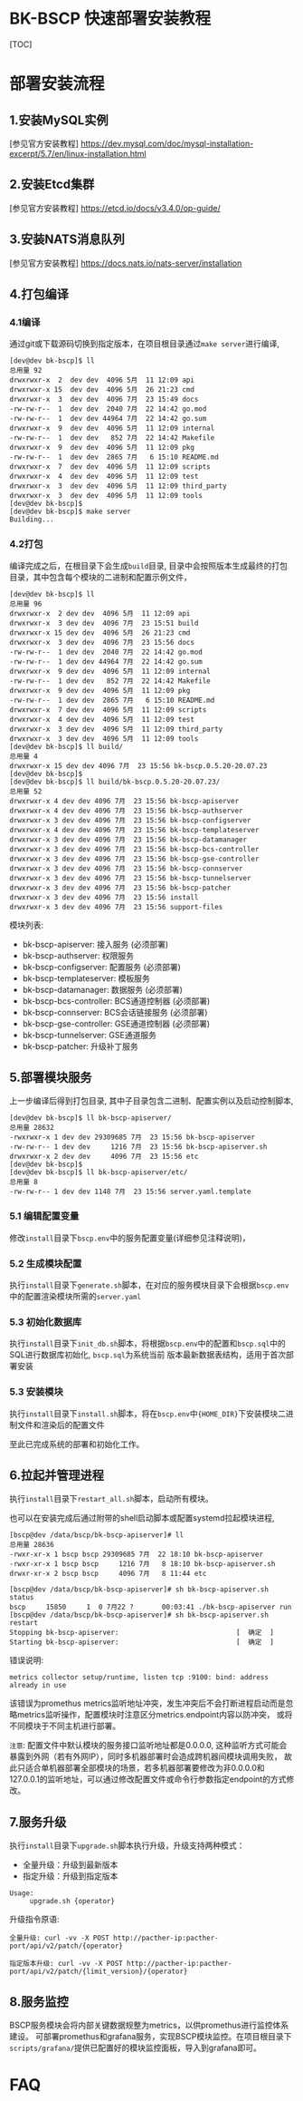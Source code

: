 BK-BSCP 快速部署安装教程
=======================

[TOC]

# 部署安装流程
## 1.安装MySQL实例

[参见官方安装教程] <https://dev.mysql.com/doc/mysql-installation-excerpt/5.7/en/linux-installation.html>

## 2.安装Etcd集群

[参见官方安装教程] <https://etcd.io/docs/v3.4.0/op-guide/>

## 3.安装NATS消息队列

[参见官方安装教程] <https://docs.nats.io/nats-server/installation>

## 4.打包编译

### 4.1编译

通过git或下载源码切换到指定版本，在项目根目录通过`make server`进行编译,

```shell
[dev@dev bk-bscp]$ ll
总用量 92
drwxrwxr-x  2  dev dev  4096 5月  11 12:09 api
drwxrwxr-x 15  dev dev  4096 5月  26 21:23 cmd
drwxrwxr-x  3  dev dev  4096 7月  23 15:49 docs
-rw-rw-r--  1  dev dev  2040 7月  22 14:42 go.mod
-rw-rw-r--  1  dev dev 44964 7月  22 14:42 go.sum
drwxrwxr-x  9  dev dev  4096 5月  11 12:09 internal
-rw-rw-r--  1  dev dev   852 7月  22 14:42 Makefile
drwxrwxr-x  9  dev dev  4096 5月  11 12:09 pkg
-rw-rw-r--  1  dev dev  2865 7月   6 15:10 README.md
drwxrwxr-x  7  dev dev  4096 5月  11 12:09 scripts
drwxrwxr-x  4  dev dev  4096 5月  11 12:09 test
drwxrwxr-x  3  dev dev  4096 5月  11 12:09 third_party
drwxrwxr-x  3  dev dev  4096 5月  11 12:09 tools
[dev@dev bk-bscp]$
[dev@dev bk-bscp]$ make server
Building...
```

### 4.2打包

编译完成之后，在根目录下会生成`build`目录, 目录中会按照版本生成最终的打包目录，其中包含每个模块的二进制和配置示例文件，

```shell
[dev@dev bk-bscp]$ ll
总用量 96
drwxrwxr-x  2 dev dev  4096 5月  11 12:09 api
drwxrwxr-x  3 dev dev  4096 7月  23 15:51 build
drwxrwxr-x 15 dev dev  4096 5月  26 21:23 cmd
drwxrwxr-x  3 dev dev  4096 7月  23 15:56 docs
-rw-rw-r--  1 dev dev  2040 7月  22 14:42 go.mod
-rw-rw-r--  1 dev dev 44964 7月  22 14:42 go.sum
drwxrwxr-x  9 dev dev  4096 5月  11 12:09 internal
-rw-rw-r--  1 dev dev   852 7月  22 14:42 Makefile
drwxrwxr-x  9 dev dev  4096 5月  11 12:09 pkg
-rw-rw-r--  1 dev dev  2865 7月   6 15:10 README.md
drwxrwxr-x  7 dev dev  4096 5月  11 12:09 scripts
drwxrwxr-x  4 dev dev  4096 5月  11 12:09 test
drwxrwxr-x  3 dev dev  4096 5月  11 12:09 third_party
drwxrwxr-x  3 dev dev  4096 5月  11 12:09 tools
[dev@dev bk-bscp]$ ll build/
总用量 4
drwxrwxr-x 15 dev dev 4096 7月  23 15:56 bk-bscp.0.5.20-20.07.23
[dev@dev bk-bscp]$
[dev@dev bk-bscp]$ ll build/bk-bscp.0.5.20-20.07.23/
总用量 52
drwxrwxr-x 4 dev dev 4096 7月  23 15:56 bk-bscp-apiserver
drwxrwxr-x 4 dev dev 4096 7月  23 15:56 bk-bscp-authserver
drwxrwxr-x 3 dev dev 4096 7月  23 15:56 bk-bscp-configserver
drwxrwxr-x 4 dev dev 4096 7月  23 15:56 bk-bscp-templateserver
drwxrwxr-x 3 dev dev 4096 7月  23 15:56 bk-bscp-datamanager
drwxrwxr-x 3 dev dev 4096 7月  23 15:56 bk-bscp-bcs-controller
drwxrwxr-x 3 dev dev 4096 7月  23 15:56 bk-bscp-gse-controller
drwxrwxr-x 3 dev dev 4096 7月  23 15:56 bk-bscp-connserver
drwxrwxr-x 3 dev dev 4096 7月  23 15:56 bk-bscp-tunnelserver
drwxrwxr-x 3 dev dev 4096 7月  23 15:56 bk-bscp-patcher
drwxrwxr-x 3 dev dev 4096 7月  23 15:56 install
drwxrwxr-x 3 dev dev 4096 7月  23 15:56 support-files
```

模块列表:

- bk-bscp-apiserver: 接入服务 (必须部署)
- bk-bscp-authserver: 权限服务
- bk-bscp-configserver: 配置服务 (必须部署)
- bk-bscp-templateserver: 模板服务
- bk-bscp-datamanager: 数据服务 (必须部署)
- bk-bscp-bcs-controller: BCS通道控制器 (必须部署)
- bk-bscp-connserver: BCS会话链接服务 (必须部署)
- bk-bscp-gse-controller: GSE通道控制器 (必须部署)
- bk-bscp-tunnelserver: GSE通道服务
- bk-bscp-patcher: 升级补丁服务

## 5.部署模块服务

上一步编译后得到打包目录, 其中子目录包含二进制、配置实例以及启动控制脚本,

```shell
[dev@dev bk-bscp]$ ll bk-bscp-apiserver/
总用量 28632
-rwxrwxr-x 1 dev dev 29309685 7月  23 15:56 bk-bscp-apiserver
-rw-rw-r-- 1 dev dev     1216 7月  23 15:56 bk-bscp-apiserver.sh
drwxrwxr-x 2 dev dev     4096 7月  23 15:56 etc
[dev@dev bk-bscp]$
[dev@dev bk-bscp]$ ll bk-bscp-apiserver/etc/
总用量 8
-rw-rw-r-- 1 dev dev 1148 7月  23 15:56 server.yaml.template
```

### 5.1 编辑配置变量

修改`install`目录下`bscp.env`中的服务配置变量(详细参见注释说明)，

### 5.2 生成模块配置

执行`install`目录下`generate.sh`脚本，在对应的服务模块目录下会根据`bscp.env`中的配置渲染模块所需的`server.yaml`

### 5.3 初始化数据库

执行`install`目录下`init_db.sh`脚本，将根据`bscp.env`中的配置和`bscp.sql`中的SQL进行数据库初始化, `bscp.sql`为系统当前
版本最新数据表结构，适用于首次部署安装

### 5.3 安装模块

执行`install`目录下`install.sh`脚本，将在`bscp.env`中`{HOME_DIR}`下安装模块二进制文件和渲染后的配置文件

至此已完成系统的部署和初始化工作。

## 6.拉起并管理进程

执行`install`目录下`restart_all.sh`脚本，启动所有模块。

也可以在安装完成后通过附带的shell启动脚本或配置systemd拉起模块进程,

```shell
[bscp@dev /data/bscp/bk-bscp-apiserver]# ll
总用量 28636
-rwxr-xr-x 1 bscp bscp 29309685 7月  22 18:10 bk-bscp-apiserver
-rwxr-xr-x 1 bscp bscp     1216 7月   8 18:10 bk-bscp-apiserver.sh
drwxr-xr-x 2 bscp bscp     4096 7月   8 11:44 etc

[bscp@dev /data/bscp/bk-bscp-apiserver]# sh bk-bscp-apiserver.sh status
bscp     15850     1  0 7月22 ?       00:03:41 ./bk-bscp-apiserver run
[bscp@dev /data/bscp/bk-bscp-apiserver]# sh bk-bscp-apiserver.sh restart
Stopping bk-bscp-apiserver:                             [  确定  ]
Starting bk-bscp-apiserver:                             [  确定  ]
```

错误说明:

```shell
metrics collector setup/runtime, listen tcp :9100: bind: address already in use
```
该错误为promethus metrics监听地址冲突，发生冲突后不会打断进程启动而是忽略metrics监听操作，配置模块时注意区分metrics.endpoint内容以防冲突，
或将不同模块于不同主机进行部署。

`注意`: 配置文件中默认模块的服务接口监听地址都是0.0.0.0, 这种监听方式可能会暴露到外网（若有外网IP），同时多机器部署时会造成跨机器间模块调用失败，
故此只适合单机器部署全部模块的场景，若多机器部署要修改为非0.0.0.0和127.0.0.1的监听地址，可以通过修改配置文件或命令行参数指定endpoint的方式修改。

## 7.服务升级

执行`install`目录下`upgrade.sh`脚本执行升级，升级支持两种模式：

- 全量升级：升级到最新版本
- 指定升级：升级到指定版本

```shell
Usage:
     upgrade.sh {operator}
```

升级指令原语:

```shell
全量升级: curl -vv -X POST http://pacther-ip:pacther-port/api/v2/patch/{operator}

指定版本升级: curl -vv -X POST http://pacther-ip:pacther-port/api/v2/patch/{limit_version}/{operator}
```

## 8.服务监控

BSCP服务模块会将内部关键数据规整为metrics，以供promethus进行监控体系建设。
可部署promethus和grafana服务，实现BSCP模块监控。在项目根目录下`scripts/grafana/`提供已配置好的模块监控面板，导入到grafana即可。

# FAQ
